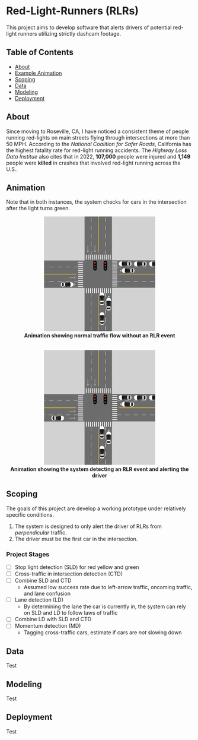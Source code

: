 # Red-Light-Runners (RLRs)
This project aims to develop software that alerts drivers of potential red-light runners utilizing strictly dashcam footage.


## Table of Contents
- [About](#about)
- [Example Animation](#animation)
- [Scoping](#scoping)
- [Data](#data)
- [Modeling](#modeling)
- [Deployment](#deployment)

## About
Since moving to Roseville, CA, I have noticed a consistent theme of people running red-lights on main streets flying through intersections at more than 50 MPH. According to the *National Coalition for Safer Roads*, California has the highest fatality rate for red-light running accidents. The *Highway Loss Data Institue* also cites that in 2022, **107,000** people were injured and **1,149** people were **killed** in crashes that involved red-light running across the U.S.. 

## Animation

Note that in both instances, the system checks for cars in the intersection after the light turns green. 
<p align="center">
  <img src="images/clear-traffic-animation.gif" width="300">
  <br>
  <b>Animation showing normal traffic flow without an RLR event</b>
  <br>
  <br>
</p>

<p align="center">
  <img src="images/rlr-animation.gif" width="300">
  <br>
  <b>Animation showing the system detecting an RLR event and alerting the driver</b>
</p>


## Scoping
The goals of this project are develop a working prototype under relatively specific conditions.
1. The system is designed to only alert the driver of RLRs from *perpendicular* traffic.
2. The driver must be the first car in the intersection.

### Project Stages
- [ ] Stop light detection (SLD) for red yellow and green
- [ ] Cross-traffic in intersection detection (CTD)
- [ ] Combine SLD and CTD
  - Assumed low success rate due to left-arrow traffic, oncoming traffic, and lane confusion
- [ ] Lane detection (LD)
  - By determining the lane the car is currently in, the system can rely on SLD and LD to follow laws of traffic
- [ ] Combine LD with SLD and CTD
- [ ] Momentum detection (MD)
  - Tagging cross-traffic cars, estimate if cars are *not* slowing down

## Data
Test













## Modeling

Test


## Deployment

Test
